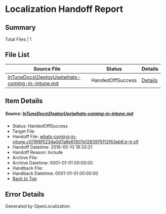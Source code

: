 # <a name='report-top'></a> Localization Handoff Report

## Summary
 Total Files | 1

## File List
 Source File | Status | Details 
 ----------- | ------ | ------- 
 [InTuneDocs\DeployUse\whats-coming-in-intune.md](https://github.com/Microsoft/IntuneDocs-pr/blob/47aacc4d2b7437955c2faa320f06ff1a4f8a9566/InTuneDocs/DeployUse/whats-coming-in-intune.md) | HandedOffSuccess | [Details](#13280e5048788571df82b25c2852dc12f4cce8e7247)

## Item Details
##### <a name='13280e5048788571df82b25c2852dc12f4cce8e7247'></a> Source: [InTuneDocs\DeployUse\whats-coming-in-intune.md](https://github.com/Microsoft/IntuneDocs-pr/blob/47aacc4d2b7437955c2faa320f06ff1a4f8a9566/InTuneDocs/DeployUse/whats-coming-in-intune.md)
* Status: HandedOffSuccess
* Target File: 
* Handoff File: [whats-coming-in-intune.c079f8f5234a0d7a8e61907e1283976112f63eb6.tr-tr.xlf](https://github.com/Microsoft/EM.handoff/blob/5c6d293e39d5b9fdf1829ca2bc08da95a63bc507/ol-handoff/Microsoft/IntuneDocs-pr.tr-tr/master/whats-coming-in-intune.c079f8f5234a0d7a8e61907e1283976112f63eb6.tr-tr.xlf)
* Handoff Datetime: 2016-05-13 18:33:21
* Handoff Reason: Include
* Archive File: 
* Archive Datetime: 0001-01-01 00:00:00
* Handback File: 
* Handback Datetime: 0001-01-01 00:00:00
* [Back to Top](#report-top)


## Error Details

Generated by OpenLocalization.
